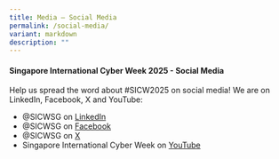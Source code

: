 ```yaml
---
title: Media – Social Media
permalink: /social-media/
variant: markdown
description: ""
---
```

#### **Singapore International Cyber Week 2025 - Social Media**

Help us spread the word about #SICW2025 on social media! We are on LinkedIn, Facebook, X and YouTube:
+ @SICWSG on <a href="https://www.linkedin.com/company/SICWSG/" target="_blank">LinkedIn</a>
+ @SICWSG on <a href="https://www.facebook.com/SICWSG/" target="_blank">Facebook</a>
+ @SICWSG on <a href="https://twitter.com/SICWSG/" target="_blank">X</a>
+ Singapore International Cyber Week on <a href="https://www.youtube.com/c/SingaporeInternationalCyberWeek" target="_blank">YouTube</a>